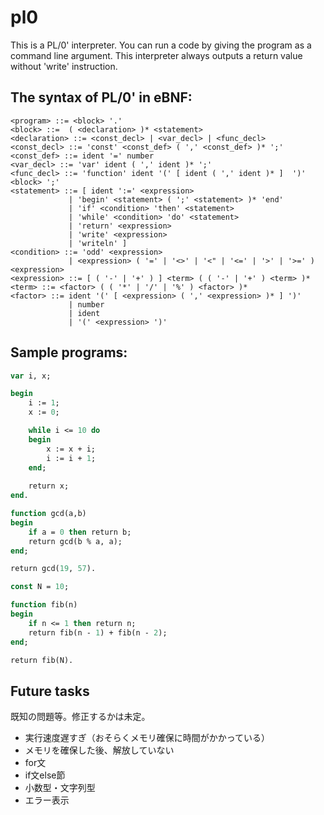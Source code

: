 # pl0
This is a PL/0' interpreter.
You can run a code by giving the program as a command line argument. 
This interpreter always outputs a return value without 'write' instruction.

## The syntax of PL/0' in eBNF:

```
<program> ::= <block> '.'
<block> ::=  ( <declaration> )* <statement>
<declaration> ::= <const_decl> | <var_decl> | <func_decl>
<const_decl> ::= 'const' <const_def> ( ',' <const_def> )* ';'
<const_def> ::= ident '=' number
<var_decl> ::= 'var' ident ( ',' ident )* ';'
<func_decl> ::= 'function' ident '(' [ ident ( ',' ident )* ]  ')' <block> ';'
<statement> ::= [ ident ':=' <expression>
             | 'begin' <statement> ( ';' <statement> )* 'end'
             | 'if' <condition> 'then' <statement>
             | 'while' <condition> 'do' <statement>
             | 'return' <expression>
             | 'write' <expression>
             | 'writeln' ]
<condition> ::= 'odd' <expression>
             | <expression> ( '=' | '<>' | '<" | '<=' | '>' | '>=' ) <expression>
<expression> ::= [ ( '-' | '+' ) ] <term> ( ( '-' | '+' ) <term> )*
<term> ::= <factor> ( ( '*' | '/' | '%' ) <factor> )*
<factor> ::= ident '(' [ <expression> ( ',' <expression> )* ] ')'
             | number
             | ident
             | '(' <expression> ')'
```

## Sample programs:

```pascal
var i, x;

begin
    i := 1;
    x := 0;

    while i <= 10 do
    begin
        x := x + i;
        i := i + 1;
    end;
    
    return x;
end.
```

```pascal
function gcd(a,b)
begin
    if a = 0 then return b;
    return gcd(b % a, a);
end;

return gcd(19, 57).
```

```pascal
const N = 10;

function fib(n)
begin
    if n <= 1 then return n;
    return fib(n - 1) + fib(n - 2);
end;

return fib(N).
```

## Future tasks

既知の問題等。修正するかは未定。

- 実行速度遅すぎ（おそらくメモリ確保に時間がかかっている）
- メモリを確保した後、解放していない
- for文
- if文else節
- 小数型・文字列型
- エラー表示
